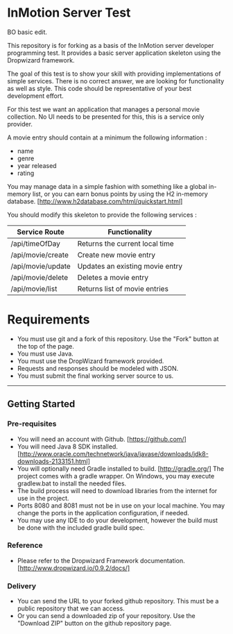 # InMotion Server Test

BO basic edit.

This repository is for forking as a basis of the InMotion server developer programming test.
It provides a basic server application skeleton using the Dropwizard framework.

The goal of this test is to show your skill with providing implementations of simple services.
There is no correct answer, we are looking for functionality as well as style. This code should
be representative of your best development effort.

For this test we want an application that manages a personal movie collection.
No UI needs to be presented for this, this is a service only provider.

A movie entry should contain at a minimum the following information : 
* name
* genre
* year released
* rating

You may manage data in a simple fashion with something like a global in-memory list, or you can earn
bonus points by using the H2 in-memory database. [http://www.h2database.com/html/quickstart.html]

You should modify this skeleton to provide the following services :

| Service Route     | Functionality |
| ---               | --- |
| /api/timeOfDay    | Returns the current local time |
| /api/movie/create | Create new movie entry |
| /api/movie/update | Updates an existing movie entry |
| /api/movie/delete | Deletes a movie entry |
| /api/movie/list   | Returns list of movie entries |

# Requirements
* You must use git and a fork of this repository. Use the "Fork" button at the top of the page.
* You must use Java.
* You must use the DropWizard framework provided.
* Requests and responses should be modeled with JSON.
* You must submit the final working server source to us.

___

## Getting Started
### Pre-requisites
* You will need an account with Github. [https://github.com/]
* You will need Java 8 SDK installed. [http://www.oracle.com/technetwork/java/javase/downloads/jdk8-downloads-2133151.html]
* You will optionally need Gradle installed to build. [http://gradle.org/] 
The project comes with a gradle wrapper. On Windows, you may execute gradlew.bat to install the needed files.
* The build process will need to download libraries from the internet for use in the project.
* Ports 8080 and 8081 must not be in use on your local machine. You may change the ports in the application configuration, if needed.
* You may use any IDE to do your development, however the build must be done with the included gradle build spec.

### Reference
* Please refer to the Dropwizard Framework documentation. [http://www.dropwizard.io/0.9.2/docs/]

### Delivery
* You can send the URL to your forked github repository. This must be a public repository that we can access.
* Or you can send a downloaded zip of your repository. Use the "Download ZIP" button on the github repository page.